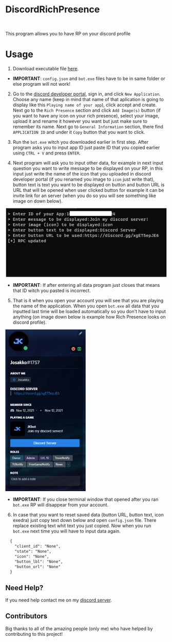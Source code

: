 # DiscordRichPresence

<p align="center">
    <span style="color: #fff; font-weight: bold;">Discord RPC</span>
<span style="color: #fff; font-weight: bold;">v1.0.0</span>
</p>

This program allows you to have RP on your discord profile

# Usage

1. Download executable file [here](https://github.com/Josakko/DiscordRichPresence/raw/main/bot.exe).

- **IMPORTANT**: `config.json` and `bot.exe` files have to be in same folder or else program will not work!

2. Go to the [discord developer portal](https://discord.com/developers/applications), sign in, and click `New Application`. Choose any name (keep in mind that name of that aplication is going to display like this `Playing name of your app`), click accept and create. Next go to the `Rich Presence` section and click `Add Image(s)` button (if you want to have any icon on your rich presence), select your image, upload it and rename it however you want but just make sure to remember its name. Next go to `General Information` section, there find `APPLICATION ID` and under it `Copy` button that you want to click.

3. Run the `bot.exe` witch you downloaded earlier in first step. After program asks you to input app ID just paste ID that you copied earlier using `CTRL + V` and press `ENTER`.

4. Next program will ask you to input other data, for example in next input question you want to write message to be displayed on your RP, in this input just write the name of the icon that you uploaded in discord developer portal (if you renamed you image to `icon` just write that), button text is text you want to be displayed on button and button URL is URL that will be opened when user clicked button for example it can be invite link for an server (when you do so you will see something like image on down below).

<p align="center">
  <img alt="issue" src="https://github.com/Josakko/DiscordRichPresence/blob/main/image.png?raw=true" width="500px">
</p>

- **IMPORTANT**: If after entering all data program just closes that means that ID witch you pasted is incorrect. 

5. That is it when you open your account you will see that you are playing the name of the application. When you open `bot.exe` all data that you inputted last time will be loaded automatically so you don't have to input anything (on image down below is example how Rich Presence looks on discord profile). 

<p align="left">
  <img alt="issue" src="https://github.com/Josakko/DiscordRichPresence/blob/main/screenshot.png?raw=true" width="250px">
</p>

- **IMPORTANT**: If you close terminal window that opened after you ran `bot.exe` RP will disappear from your account.

6. In case that you want to reset saved data (button URL, button text, icon exedra) just copy text down below and open `config.json` file. There replace existing text whit text you just copied. Now when you run `bot.exe` next time you will have to input data again.
 
```
  {
    "client_id": "None",
    "state": "None",
    "icon": "None",
    "button_lbl": "None",
    "button_url": "None"
  }
```

## Need Help?

If you need help contact me on my [discord server](https://discord.gg/xgET5epJE6).

## Contributors

Big thanks to all of the amazing people (only me) who have helped by contributing to this project!

